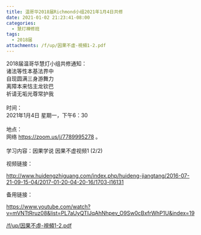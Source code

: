```yaml
---
title: 温哥华2018届Richmond小组2021年1月4日共修
date: 2021-01-02 21:23:41-08:00
categories:
  - 慧灯禅修班
tags:
  - 2018届
attachments: /f/up/因果不虛-視頻1-2.pdf
---
```

2018届温哥华慧灯小组共修通知：\
诸法等性本基法界中\
自现圆满三身游舞力\
离障本来怙主龙钦巴\
祈请无垢光尊常护我\
\
时间：\
2021年1月4日 星期一，下午6：30\
\
地点：\
网络 <https://zoom.us/j/7789995278> 。\
\
学习内容：因果学说 因果不虚视频1 (2/2)

视频链接：
<!--StartFragment-->

<http://www.huidengzhiguang.com/index.php/huideng-jiangtang/2016-07-21-09-15-04/2017-01-20-04-20-16/1703-l16131>

<!--EndFragment-->

备用链接：

<!--StartFragment-->

<https://www.youtube.com/watch?v=mVNTtRruz08&list=PL7aUyQTIJqAhNhpev_O9Sw0cBxfrWhP1U&index=19>

[/f/up/因果不虛-視頻1-2.pdf](https://s3.ca-central-1.wasabisys.com/hddata/f.huidengchanxiu.net/hdv/f/up/因果不虛-視頻1-2.pdf)